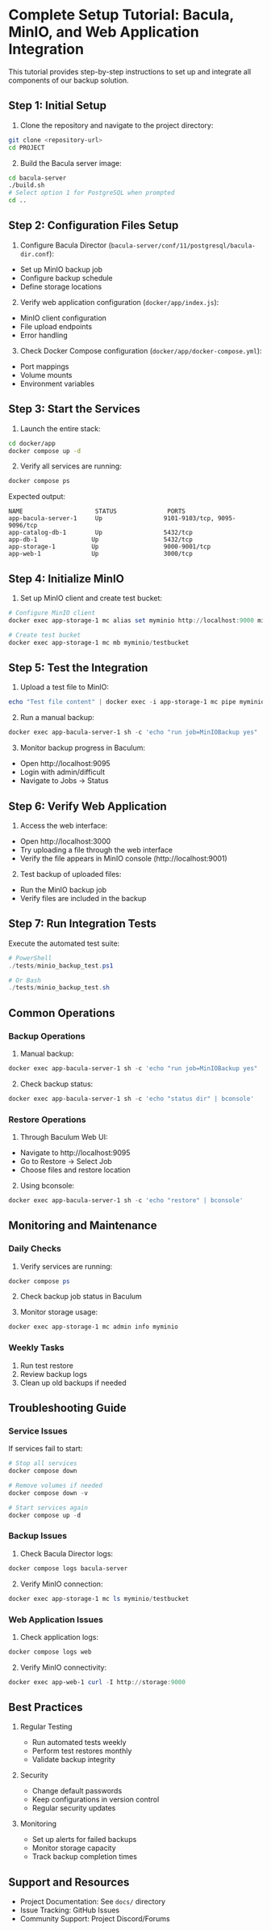 # Complete Setup Tutorial: Bacula, MinIO, and Web Application Integration

This tutorial provides step-by-step instructions to set up and integrate all components of our backup solution.

## Step 1: Initial Setup

1. Clone the repository and navigate to the project directory:
```bash
git clone <repository-url>
cd PROJECT
```

2. Build the Bacula server image:
```bash
cd bacula-server
./build.sh
# Select option 1 for PostgreSQL when prompted
cd ..
```

## Step 2: Configuration Files Setup

1. Configure Bacula Director (`bacula-server/conf/11/postgresql/bacula-dir.conf`):
- Set up MinIO backup job
- Configure backup schedule
- Define storage locations

2. Verify web application configuration (`docker/app/index.js`):
- MinIO client configuration
- File upload endpoints
- Error handling

3. Check Docker Compose configuration (`docker/app/docker-compose.yml`):
- Port mappings
- Volume mounts
- Environment variables

## Step 3: Start the Services

1. Launch the entire stack:
```bash
cd docker/app
docker compose up -d
```

2. Verify all services are running:
```bash
docker compose ps
```

Expected output:
```
NAME                    STATUS              PORTS
app-bacula-server-1     Up                 9101-9103/tcp, 9095-9096/tcp
app-catalog-db-1        Up                 5432/tcp
app-db-1               Up                  5432/tcp
app-storage-1          Up                  9000-9001/tcp
app-web-1              Up                  3000/tcp
```

## Step 4: Initialize MinIO

1. Set up MinIO client and create test bucket:
```powershell
# Configure MinIO client
docker exec app-storage-1 mc alias set myminio http://localhost:9000 minio minio123

# Create test bucket
docker exec app-storage-1 mc mb myminio/testbucket
```

## Step 5: Test the Integration

1. Upload a test file to MinIO:
```powershell
echo "Test file content" | docker exec -i app-storage-1 mc pipe myminio/testbucket/test.txt
```

2. Run a manual backup:
```powershell
docker exec app-bacula-server-1 sh -c 'echo "run job=MinIOBackup yes" | bconsole'
```

3. Monitor backup progress in Baculum:
- Open http://localhost:9095
- Login with admin/difficult
- Navigate to Jobs → Status

## Step 6: Verify Web Application

1. Access the web interface:
- Open http://localhost:3000
- Try uploading a file through the web interface
- Verify the file appears in MinIO console (http://localhost:9001)

2. Test backup of uploaded files:
- Run the MinIO backup job
- Verify files are included in the backup

## Step 7: Run Integration Tests

Execute the automated test suite:
```powershell
# PowerShell
./tests/minio_backup_test.ps1

# Or Bash
./tests/minio_backup_test.sh
```

## Common Operations

### Backup Operations

1. Manual backup:
```powershell
docker exec app-bacula-server-1 sh -c 'echo "run job=MinIOBackup yes" | bconsole'
```

2. Check backup status:
```powershell
docker exec app-bacula-server-1 sh -c 'echo "status dir" | bconsole'
```

### Restore Operations

1. Through Baculum Web UI:
- Navigate to http://localhost:9095
- Go to Restore → Select Job
- Choose files and restore location

2. Using bconsole:
```powershell
docker exec app-bacula-server-1 sh -c 'echo "restore" | bconsole'
```

## Monitoring and Maintenance

### Daily Checks

1. Verify services are running:
```powershell
docker compose ps
```

2. Check backup job status in Baculum

3. Monitor storage usage:
```powershell
docker exec app-storage-1 mc admin info myminio
```

### Weekly Tasks

1. Run test restore
2. Review backup logs
3. Clean up old backups if needed

## Troubleshooting Guide

### Service Issues

If services fail to start:
```powershell
# Stop all services
docker compose down

# Remove volumes if needed
docker compose down -v

# Start services again
docker compose up -d
```

### Backup Issues

1. Check Bacula Director logs:
```powershell
docker compose logs bacula-server
```

2. Verify MinIO connection:
```powershell
docker exec app-storage-1 mc ls myminio/testbucket
```

### Web Application Issues

1. Check application logs:
```powershell
docker compose logs web
```

2. Verify MinIO connectivity:
```powershell
docker exec app-web-1 curl -I http://storage:9000
```

## Best Practices

1. Regular Testing
   - Run automated tests weekly
   - Perform test restores monthly
   - Validate backup integrity

2. Security
   - Change default passwords
   - Keep configurations in version control
   - Regular security updates

3. Monitoring
   - Set up alerts for failed backups
   - Monitor storage capacity
   - Track backup completion times

## Support and Resources

- Project Documentation: See `docs/` directory
- Issue Tracking: GitHub Issues
- Community Support: Project Discord/Forums
